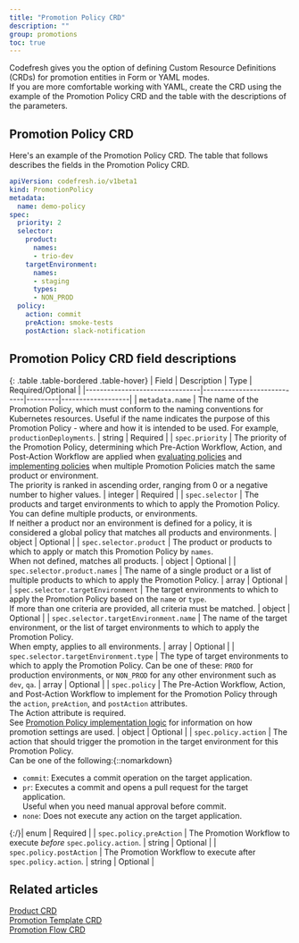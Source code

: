 ```yaml
---
title: "Promotion Policy CRD"
description: ""
group: promotions
toc: true
---
```


Codefresh gives you the option of defining Custom Resource Definitions (CRDs) for promotion entities in Form or YAML modes.  
If you are more comfortable working with YAML, create the CRD using the example of the Promotion Policy CRD and the table with the descriptions of the parameters.

## Promotion Policy CRD
Here's an example of the Promotion Policy CRD. The table that follows describes the fields in the Promotion Policy CRD. 


```yaml
apiVersion: codefresh.io/v1beta1
kind: PromotionPolicy
metadata:
  name: demo-policy
spec:
  priority: 2
  selector:
    product:
      names:
      - trio-dev
    targetEnvironment:
      names:
      - staging
      types:
      - NON_PROD
  policy:
    action: commit
    preAction: smoke-tests
    postAction: slack-notification
```



## Promotion Policy CRD field descriptions

{: .table .table-bordered .table-hover}
| Field                          | Description               | Type    | Required/Optional |
|--------------------------------|----------------------------|---------|-------------------|
| `metadata.name`                | The name of the Promotion Policy, which must conform to the naming conventions for Kubernetes resources. Useful if the name indicates the purpose of this Promotion Policy - where and how it is intended to be used. For example, `productionDeployments`.       | string  | Required          |
| `spec.priority`                | The priority of the Promotion Policy, determining which Pre-Action Workflow, Action, and Post-Action Workflow are applied when [evaluating policies]({{site.baseurl}}/docs/promotions/promotion-policy/#evaluate-promotion-settings-for-products-and-environments) and [implementing policies]({{site.baseurl}}/docs/promotions/promotion-policy/#promotion-policy-implementation-logic) when multiple Promotion Policies match the same product or environment. <br>The priority is ranked in ascending order, ranging from 0 or a negative number to higher values.  | integer | Required          |
| `spec.selector`                | The products and target environments to which to apply the Promotion Policy.<br>You can define multiple products, or environments.<br>If neither a product nor an environment is defined for a policy, it is considered a global policy that matches all products and environments.                  | object  | Optional          |
| `spec.selector.product`        | The product or products to which to apply or match this Promotion Policy by `names`. <br>When not defined, matches all products.   | object  | Optional          |
| `spec.selector.product.names`  | The name of a single product or a list of multiple products to which to apply the Promotion Policy. <!-- Required if `spec.selector.product.tags` are not used to match the Promotion Policy to the product. For example, `billing` or `- billing  - guestbook-helm, - demo-trioapp`. -->            | array   | Optional          |
| `spec.selector.targetEnvironment` | The target environments to which to apply the Promotion Policy based on the `name` or `type`. <!-- or `tag` --> <br>If more than one  criteria are provided, all criteria must be matched.        | object  | Optional          |
| `spec.selector.targetEnvironment.name` | The name of the target environment, or the list of target environments to which to apply the Promotion Policy. <br>When empty, applies to all environments.  | array   | Optional |
| `spec.selector.targetEnvironment.type` | The type of target environments to which to apply the Promotion Policy. Can be one of these: `PROD` for production environments, or `NON_PROD` for any other environment such as `dev`, `qa`.  | array   | Optional          |
| `spec.policy`                  | The Pre-Action Workflow, Action, and Post-Action Workflow to implement for the Promotion Policy through the `action`, `preAction`, and `postAction` attributes. <br>The Action attribute is required.<br>See [Promotion Policy implementation logic]({{site.baseurl}}/docs/promotions/promotion-policy/#promotion-policy-implementation-logic) for information on how promotion settings are used.  | object  | Optional          |
| `spec.policy.action`           | The action that should trigger the promotion in the target environment for this Promotion Policy.<br>Can be one of the following:{::nomarkdown}<ul><li><code class="highlighter-rouge">commit</code>: Executes a commit operation on the target application.</li><li><code class="highlighter-rouge">pr</code>: Executes a commit and opens a pull request for the target application.<br>Useful when you need manual approval before commit.</li><li><code class="highlighter-rouge">none</code>: Does not execute any action on the target application. </li></ul>{:/}| enum   | Required          |
| `spec.policy.preAction`        | The Promotion Workflow to execute _before_ `spec.policy.action`.                      | string  | Optional          |
| `spec.policy.postAction`       | The Promotion Workflow to execute after `spec.policy.action`.                         | string  | Optional          |

<!--- `spec.selector.product.tags`    The tag or a list of tags associated with a single or multiple products to which to match the Promotion Policy. Required if `spec.selector.product.names` are not used to match the Promotion Policy to the product. For example, `???`.    array    Optional      
`spec.selector.targetEnvironment.tags`   The tag, or the list tags associated with a single or multiple target environments to which to apply the Promotion Policy. <br>Required when `.targetEnvironment.name` or `.targetEnvironment.type` are not defined.  array    Optional         -->    


## Related articles
[Product CRD]({{site.baseurl}}/docs/promotions/product-crd/)  
[Promotion Template CRD]({{site.baseurl}}/docs/promotions/promotion-template-crd/)  
[Promotion Flow CRD]({{site.baseurl}}/docs/promotions/promotion-flow-crd/)  



